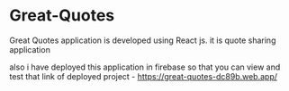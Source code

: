 # Great-Quotes
Great Quotes application is developed using React js. it is quote sharing application

also i have deployed this application in firebase so that you can view and test that
link of deployed project - https://great-quotes-dc89b.web.app/
